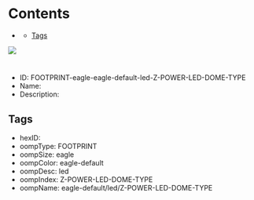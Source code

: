 



Contents
========

* [](#)
	* [Tags](#tags)
  
![][im]
# 

- ID: FOOTPRINT-eagle-eagle-default-led-Z-POWER-LED-DOME-TYPE
- Name: 
- Description: 

## Tags

- hexID: 
- oompType: FOOTPRINT
- oompSize: eagle
- oompColor: eagle-default
- oompDesc: led
- oompIndex: Z-POWER-LED-DOME-TYPE
- oompName: eagle-default/led/Z-POWER-LED-DOME-TYPE



[im]: image.png
